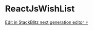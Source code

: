 # ReactJsWishList

[Edit in StackBlitz next generation editor ⚡️](https://stackblitz.com/~/github.com/PriyaKailash/ReactJsWishList)